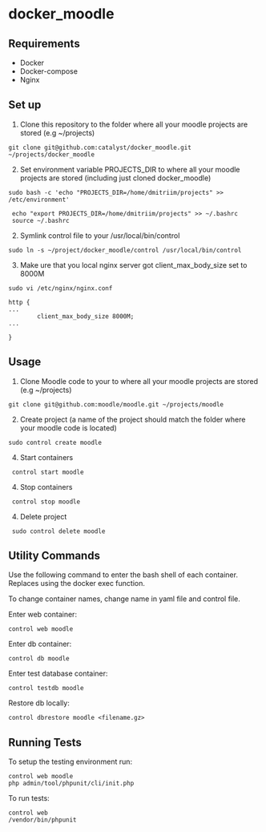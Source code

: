 # docker_moodle

## Requirements

- Docker
- Docker-compose
- Nginx

## Set up

1. Clone this repository to the folder where all your moodle projects are stored (e.g ~/projects)

```
git clone git@github.com:catalyst/docker_moodle.git ~/projects/docker_moodle
```

2. Set environment variable PROJECTS_DIR to where all your moodle projects are stored (including just cloned docker_moodle)

```
sudo bash -c 'echo "PROJECTS_DIR=/home/dmitriim/projects" >> /etc/environment'

```

```
 echo "export PROJECTS_DIR=/home/dmitriim/projects" >> ~/.bashrc
 source ~/.bashrc
```

2. Symlink control file to your /usr/local/bin/control

```
sudo ln -s ~/project/docker_moodle/control /usr/local/bin/control
```

3. Make ure that you local nginx server got client_max_body_size set to 8000M

```
sudo vi /etc/nginx/nginx.conf
```

```
http {
...
        client_max_body_size 8000M;
...        

}
```
## Usage


1. Clone Moodle code to your  to where all your moodle projects are stored (e.g ~/projects)

```
git clone git@github.com:moodle/moodle.git ~/projects/moodle
```

2. Create project (a name of the project should match the folder where your moodle code is located)

```
sudo control create moodle 

```

4. Start containers

```
 control start moodle
```

4. Stop containers

```
 control stop moodle
```

4. Delete project

```
 sudo control delete moodle
```

## Utility Commands

Use the following command to enter the bash shell of each container.
Replaces using the docker exec function.

To change container names, change name in yaml file and control file.

Enter web container:

```
control web moodle
```

Enter db container:

```
control db moodle
```

Enter test database container:

```
control testdb moodle
```

Restore db locally:

```
control dbrestore moodle <filename.gz>
```

## Running Tests

To setup the testing environment run:

```
control web moodle
php admin/tool/phpunit/cli/init.php
```

To run tests:

```
control web
/vendor/bin/phpunit
```
